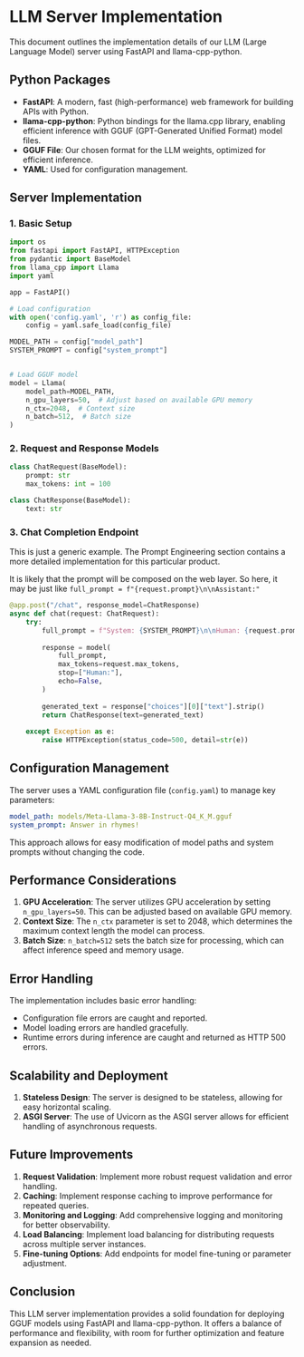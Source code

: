 # LLM Server Implementation

This document outlines the implementation details of our LLM (Large Language Model) server using FastAPI and llama-cpp-python.

## Python Packages

- **FastAPI**: A modern, fast (high-performance) web framework for building APIs with Python.
- **llama-cpp-python**: Python bindings for the llama.cpp library, enabling efficient inference with GGUF (GPT-Generated Unified Format) model files.
- **GGUF File**: Our chosen format for the LLM weights, optimized for efficient inference.
- **YAML**: Used for configuration management.

## Server Implementation

### 1. Basic Setup

```python
import os
from fastapi import FastAPI, HTTPException
from pydantic import BaseModel
from llama_cpp import Llama
import yaml

app = FastAPI()

# Load configuration
with open('config.yaml', 'r') as config_file:
    config = yaml.safe_load(config_file)

MODEL_PATH = config["model_path"]
SYSTEM_PROMPT = config["system_prompt"]


# Load GGUF model
model = Llama(
    model_path=MODEL_PATH,
    n_gpu_layers=50,  # Adjust based on available GPU memory
    n_ctx=2048,  # Context size
    n_batch=512,  # Batch size
)
```

### 2. Request and Response Models

```python
class ChatRequest(BaseModel):
    prompt: str
    max_tokens: int = 100

class ChatResponse(BaseModel):
    text: str
```

### 3. Chat Completion Endpoint

This is just a generic example. The Prompt Engineering section contains a more detailed implementation for this particular product.

It is likely that the prompt will be composed on the web layer. So here, it may be just like `full_prompt = f"{request.prompt}\n\nAssistant:"`


```python
@app.post("/chat", response_model=ChatResponse)
async def chat(request: ChatRequest):
    try:
        full_prompt = f"System: {SYSTEM_PROMPT}\n\nHuman: {request.prompt}\n\nAssistant:"
        
        response = model(
            full_prompt,
            max_tokens=request.max_tokens,
            stop=["Human:"],
            echo=False,
        )
        
        generated_text = response["choices"][0]["text"].strip()
        return ChatResponse(text=generated_text)
    
    except Exception as e:
        raise HTTPException(status_code=500, detail=str(e))
```

## Configuration Management

The server uses a YAML configuration file (`config.yaml`) to manage key parameters:

```yaml
model_path: models/Meta-Llama-3-8B-Instruct-Q4_K_M.gguf
system_prompt: Answer in rhymes!
```

This approach allows for easy modification of model paths and system prompts without changing the code.

## Performance Considerations

1. **GPU Acceleration**: The server utilizes GPU acceleration by setting `n_gpu_layers=50`. This can be adjusted based on available GPU memory.
2. **Context Size**: The `n_ctx` parameter is set to 2048, which determines the maximum context length the model can process.
3. **Batch Size**: `n_batch=512` sets the batch size for processing, which can affect inference speed and memory usage.

## Error Handling

The implementation includes basic error handling:
- Configuration file errors are caught and reported.
- Model loading errors are handled gracefully.
- Runtime errors during inference are caught and returned as HTTP 500 errors.

## Scalability and Deployment

1. **Stateless Design**: The server is designed to be stateless, allowing for easy horizontal scaling.
2. **ASGI Server**: The use of Uvicorn as the ASGI server allows for efficient handling of asynchronous requests.

## Future Improvements

1. **Request Validation**: Implement more robust request validation and error handling.
2. **Caching**: Implement response caching to improve performance for repeated queries.
3. **Monitoring and Logging**: Add comprehensive logging and monitoring for better observability.
4. **Load Balancing**: Implement load balancing for distributing requests across multiple server instances.
5. **Fine-tuning Options**: Add endpoints for model fine-tuning or parameter adjustment.

## Conclusion

This LLM server implementation provides a solid foundation for deploying GGUF models using FastAPI and llama-cpp-python. It offers a balance of performance and flexibility, with room for further optimization and feature expansion as needed.